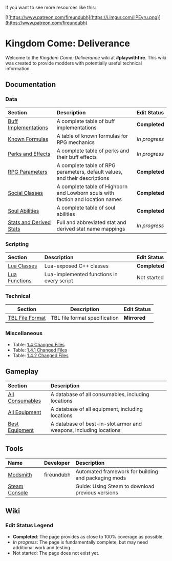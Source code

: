 <!-- TITLE: Kingdom Come -->
<!-- SUBTITLE: Kingdom Come: Deliverance -->

If you want to see more resources like this:

[![https://www.patreon.com/fireundubh](https://i.imgur.com/llPEyru.png)](https://www.patreon.com/fireundubh)

# Kingdom Come: Deliverance
Welcome to the *Kingdom Come: Deliverance* wiki at **#playwithfire**. This wiki was created to provide modders with potentially useful technical information.

## Documentation

### Data

Section | Description | Edit Status
:--- | :--- | :---
[Buff Implementations](kingdomcome/buffs) | A complete table of buff implementations | **Completed**
[Known Formulas](kingdomcome/formulas) | A table of known formulas for RPG mechanics | *In progress*
[Perks and Effects](kingdomcome/perks) | A complete table of perks and their buff effects | *In progress*
[RPG Parameters](kingdomcome/rpg-parameters) | A complete table of RPG parameters, default values, and their descriptions | **Completed**
[Social Classes](kingdomcome/social-classes) | A complete table of Highborn and Lowborn souls with faction and location names | **Completed**
[Soul Abilities](kingdomcome/soul-abilities) | A complete table of soul abilities | **Completed**
[Stats and Derived Stats](kingdomcome/stats) | Full and abbreviated stat and derived stat name mappings | *In progress*

### Scripting

Section | Description | Edit Status
:--- | :--- | :---
[Lua Classes](kingdomcome/classes) | Lua-exposed C++ classes | **Completed**
[Lua Functions](kingdomcome/functions) | Lua-implemented functions in every script | Not started

### Technical

Section | Description | Edit Status
--- | --- | ---
[TBL File Format](kingdomcome/tbl-file-format) | TBL file format specification | **Mirrored**

### Miscellaneous

- Table: [1.4 Changed Files](https://gist.github.com/fireundubh/fdc526f7941c87707ecd21febe55dc6a)
- Table: [1.4.1 Changed Files](https://gist.github.com/fireundubh/148a840352cada34d49e7c4f3e2013f2)
- Table: [1.4.2 Changed Files](https://gist.github.com/fireundubh/9b5f78f0667f76c195925958e6ac858f)

## Gameplay

Section | Description
:--- | :---
[All Consumables](kingdomcome/consumables) | A database of all consumables, including locations
[All Equipment](kingdomcome/equipment) | A database of all equipment, including locations
[Best Equipment](kingdomcome/best-equipment) | A database of best-in-slot armor and weapons, including locations

## Tools

Name | Developer | Description
:--- | :--- | :---
[Modsmith](https://github.com/fireundubh/modsmith) | fireundubh | Automated framework for building and packaging mods
[Steam Console](kingdomcome/steam-console) | | Guide: Using Steam to download previous versions

## Wiki

### Edit Status Legend

* **Completed**: The page provides as close to 100% coverage as possible.
* *In progress*: The page is fundamentally complete, but may need additional work and testing.
* Not started: The page does not exist yet.
